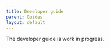```yaml
---
title: Developer guide
parent: Guides
layout: default
---
```


The developer guide is work in progress.
